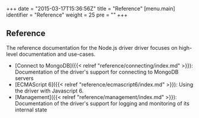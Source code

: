+++
date = "2015-03-17T15:36:56Z"
title = "Reference"
[menu.main]
  identifier = "Reference"
  weight = 25
  pre = "<i class='fa fa-book'></i>"
+++

## Reference

The reference documentation for the Node.js driver driver focuses on high-level documentation and use-cases.

- [Connect to MongoDB]({{< relref "reference/connecting/index.md" >}}): Documentation of the driver's support for connecting to MongoDB servers
- [ECMAScript 6]({{< relref "reference/ecmascript6/index.md" >}}): Using the driver with Javascript 6.
- [Management]({{< relref "reference/management/index.md" >}}): Documentation of the driver's support for logging and monitoring of its
internal state
